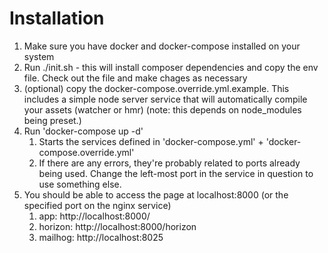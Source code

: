 # Installation

1. Make sure you have docker and docker-compose installed on your system
2. Run ./init.sh - this will install composer dependencies and copy the env file. Check out the file and make chages as necessary
3. (optional) copy the docker-compose.override.yml.example. This includes a simple node server service that will automatically compile your assets (watcher or hmr) (note: this depends on node_modules being preset.)
4. Run 'docker-compose up -d'
   1. Starts the services defined in 'docker-compose.yml' + 'docker-compose.override.yml'
   1. If there are any errors, they're probably related to ports already being used. Change the left-most port in the service in question to use something else.
5. You should be able to access the page at localhost:8000 (or the specified port on the nginx service)
   1. app: http://localhost:8000/
   2. horizon: http://localhost:8000/horizon
   3. mailhog: http://localhost:8025
